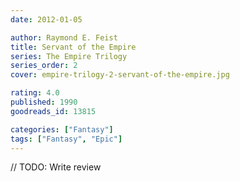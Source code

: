 ```yaml
---
date: 2012-01-05

author: Raymond E. Feist
title: Servant of the Empire
series: The Empire Trilogy
series_order: 2
cover: empire-trilogy-2-servant-of-the-empire.jpg

rating: 4.0
published: 1990
goodreads_id: 13815

categories: ["Fantasy"]
tags: ["Fantasy", "Epic"]
---
```


// TODO: Write review
